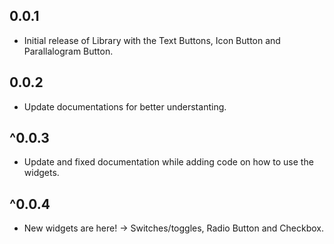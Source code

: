 ## 0.0.1

* Initial release of Library with the Text Buttons, Icon Button and Parallalogram Button.


## 0.0.2

* Update documentations for better understanting.

## ^0.0.3
* Update and fixed documentation while adding code on how to use the widgets.

## ^0.0.4
* New widgets are here! -> Switches/toggles, Radio Button and Checkbox.